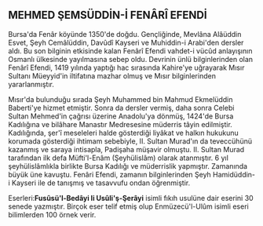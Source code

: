 ## MEHMED ŞEMSÜDDİN-İ FENÂRÎ EFENDİ

Bursa'da Fenâr köyünde 1350'de doğdu. Genç­liğinde, Mevlâna Alâüddin Esvet, Şeyh Cemâlüddin, Davûdî Kayseri ve Muhiddin-i Arabi'den dersler aldı. Bu son bilginin etkisinde kalan Fenârî Efendi vahdet-i vücûd anlayışının Osmanlı ülkesinde yayılmasına sebep oldu. Devrinin ünlü bilginlerinden olan Fenârî Efendi, 1419 yılında yaptığı hac sırasında Kahire'ye uğrayarak Mı­sır Sultanı Müeyyid'in iltifatına mazhar olmuş ve Mısır bilginlerinden yararlanmıştır.

Mısır'da bulunduğu sırada Şeyh Muhammed bin Mahmud Ekmelüddin Baberti'ye hizmet et­miştir. Sonra da dersler vermiş, daha sonra Ce­lebi Sultan Mehmed'in çağrısı üzerine Anadolu'­ya dönmüş, 1424'de Bursa Kadılığına ve bilâha­re Manastır Medresesine müderris tâyin edilmiş­tir. Kadılığında, şer'î meseleleri halde gösterdiği liyâkat ve halkın hukukunu korumada gösterdi­ği ihtimam sebebiyle, II. Sultan Murad'ın da te­veccühünü kazanmış ve saraya intisapla, Padi­şaha müşavir olmuştu. II. Sultan Murad tarafından ilk defa Müfti'l-Enâm (Şeyhülislâm) olarak atanmıştır. 6 yıl şeyhülislâmlıkla birlikte Bursa Kadılığı ve müderrislik yapmıştır. Zama­nında büyük üne kavuştu. Fenâri Efendi, zama­nın bilginlerinden Şeyh Hamidüddin-i Kayseri ile de tanışmış ve tasavvufu ondan öğrenmiştir.

Eserleri:**Fusûsü'l-Bedâyi li Usûli'ş-Şerâyi** isimli fıkıh usulüne dair eserini 30 senede yazmış­tır. Birçok eser telif etmiş olup Enmüzecü'l-Ulûm isimli eseri bilimlerden 100 örnek verir.
